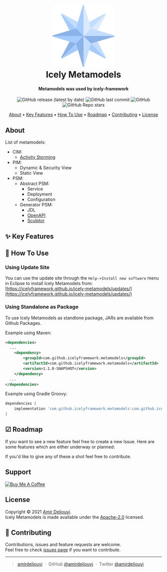 <h1 align="center">
  <br>
  <a href="https://github.com/IcelyFramework/icely-metamodels"><img src="docs/north-star.png" alt="Icely Metamodels" width="200"></a>
  <br>
  Icely Metamodels
  <br>
</h1>

<h4 align="center">Metamodels was used by icely-framework</h4>

<p align="center">
  <img alt="GitHub release (latest by date)" src="https://img.shields.io/github/v/release/IcelyFramework/icely-metamodels">
  <img alt="GitHub last commit" src="https://img.shields.io/github/last-commit/IcelyFramework/icely-metamodels">
  <img alt="GitHub" src="https://img.shields.io/github/license/IcelyFramework/icely-metamodels">
  <img alt="GitHub Repo stars" src="https://img.shields.io/github/stars/IcelyFramework/icely-metamodels?style=social">
</p>

<p align="center">
  <a href="#about">About</a> •
  <a href="#user-content--key-features">Key Features</a> •
  <a href="#user-content--how-to-use">How To Use</a> •
  <a href="#user-content--roadmap">Roadmap</a> •
  <a href="#user-content--contributing">Contributing</a> •
  <a href="#license">License</a>
</p>

[comment]: <> (![screenshot]&#40;docs/screenshot.png&#41;)

## About
List of metamodels:
- CIM: 
  - [Activity Storming](https://github.com/IcelyFramework/icely-activity-storming)
- PIM:
  - Dynamic & Security View
  - Static View
- PSM:
  - Abstract PSM:
    - Service
    - Deployment
    - Configuration
  - Generator PSM:
    - JDL
    - [OpenAPI](https://github.com/opendata-for-all/openapi-metamodel)
    - [Sculptor](https://github.com/sculptor/sculptor)
    
## ✨ Key Features

## 🚀 How To Use

### Using Update Site
You can use the update site through the `Help->Install new software` menu in Eclipse to install Icely Metamodels from:  
[https://icelyframework.github.io/icely-metamodels/updates/](https://icelyframework.github.io/icely-metamodels/updates/)

### Using Standalone as Package
To use Icely Metamodels as standlone package, JARs are available from Github Packages.

Example using Maven:
```xml
<dependencies>
  ...
    <dependency>
        <groupId>com.github.icelyframework.metamodels</groupId>
        <artifactId>com.github.icelyframework.metamodels</artifactId>
        <version>1.1.0-SNAPSHOT</version>
    </dependency>
  ...
</dependencies>
```

Example using Gradle Groovy:
```groovy
dependencies {
    implementation 'com.github.icelyframework.metamodels:com.github.icelyframework.metamodels:1.0.0'
}
```

## ☑ Roadmap
If you want to see a new feature feel free to create a new Issue. Here are some features which are either underway or planned:

If you'd like to give any of these a shot feel free to contribute.

## Support

<a href="https://www.buymeacoffee.com/amirdeljouyi" target="_blank"><img src="https://www.buymeacoffee.com/assets/img/custom_images/purple_img.png" alt="Buy Me A Coffee" style="height: 41px !important;width: 174px !important;box-shadow: 0px 3px 2px 0px rgba(190, 190, 190, 0.5) !important;-webkit-box-shadow: 0px 3px 2px 0px rgba(190, 190, 190, 0.5) !important;" ></a>

## License

Copyright © 2021 [Amir Deljouyi](https://github.com/amirdeljouyi).  
Icely Metamodels is made available under the [Apache-2.0](https://github.com/IcelyFramework/icely-annotator/blob/main/LICENSE) licensed.

## 🤝 Contributing
Contributions, issues and feature requests are welcome.  
Feel free to check [issues page](https://github.com/IcelyFramework/icely-annotator/issues) if you want to contribute.

---

> [amirdeljouyi](http://ce.sharif.edu/~deljouyi) &nbsp;&middot;&nbsp;
> GitHub [@amirdeljouyi](https://github.com/amirdeljouyi) &nbsp;&middot;&nbsp;
> Twitter [@amirdeljouyi](https://twitter.com/amirdeljouyi)
